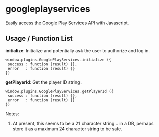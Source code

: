 googleplayservices
==================

Easily access the Google Play Services API with Javascript.

Usage / Function List
----------------------

**initialize**: Initialize and potentially ask the user to authorize and log in.
````
window.plugins.GooglePlayServices.initialize ({
 success : function (result) {},
 error   : function (result) {}
})
````

**getPlayerId**: Get the player ID string.
````
window.plugins.GooglePlayServices.getPlayerId ({
 success : function (result) {},
 error   : function (result) {}
})
````
Notes:

1) At present, this seems to be a 21 character string... in a DB, perhaps store it as a maximum 24 character string to be safe.
